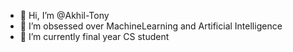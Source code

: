 - 👋 Hi, I’m @Akhil-Tony
- 👀 I’m obsessed over MachineLearning and Artificial Intelligence
- 🌱 I’m currently final year CS student

